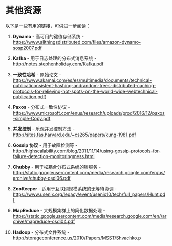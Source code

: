# 其他资源  

以下是一些有用的链接，可供进一步阅读：  

1. **Dynamo** - 高可用的键值存储系统 -  
   https://www.allthingsdistributed.com/files/amazon-dynamo-sosp2007.pdf

2. **Kafka** - 用于日志处理的分布式消息系统 -  
   http://notes.stephenholiday.com/Kafka.pdf

3. **一致性哈希** - 原始论文 -  
   https://www.akamai.com/es/es/multimedia/documents/technical-publicaticonsistent-hashing-andrandom-trees-distributed-caching-protocols-for-relieving-hot-spots-on-the-world-wide-webtechnical-publication.pdf)  

4. **Paxos** - 分布式一致性协议 -  
   https://www.microsoft.com/enus/research/uploads/prod/2016/12/paxos-simple-Copy.pdf

5. **并发控制** - 乐观并发控制方法 -  
   http://sites.fas.harvard.edu/~cs265/papers/kung-1981.pdf

6. **Gossip 协议** - 用于故障检测等 -  
   http://highscalability.com/blog/2011/11/14/using-gossip-protocols-for-failure-detection-monitoringmess.html

7. **Chubby** - 用于松耦合分布式系统的锁服务 -  
   http://static.googleusercontent.com/media/research.google.com/en/us/archive/chubby-osdi06.pdf

8. **ZooKeeper** - 适用于互联网规模系统的无等待协调 -  
   https://www.usenix.org/legacy/event/usenix10/tech/full_papers/Hunt.pdf

9. **MapReduce** - 大规模集群上的简化数据处理 -  
   https://static.googleusercontent.com/media/research.google.com/en//archive/mapreduce-osdi04.pdf

10. **Hadoop** - 分布式文件系统 -  
   http://storageconference.us/2010/Papers/MSST/Shvachko.p
